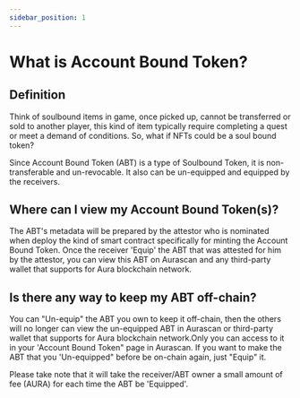 ```yaml
---
sidebar_position: 1
---
```


# What is Account Bound Token?

## Definition

Think of soulbound items in game, once picked up, cannot be transferred or sold to another player, this kind of item typically require completing a quest or meet a demand of conditions. So, what if NFTs could be a soul bound token?

Since Account Bound Token (ABT) is a type of Soulbound Token, it is non-transferable and un-revocable. It also can be un-equipped and equipped by the receivers. 

## Where can I view my Account Bound Token(s)?

The ABT's metadata will be prepared by the attestor who is nominated when deploy the kind of smart contract specifically for minting the Account Bound Token. Once the receiver 'Equip' the ABT that was attested for him by the attestor, you can view this ABT on Aurascan and any third-party wallet that supports for Aura blockchain network.

## Is there any way to keep my ABT off-chain?

You can "Un-equip" the ABT you own to keep it off-chain, then the others will no longer can view the un-equipped ABT in Aurascan or third-party wallet that supports for Aura blockchain network.Only you can access to it in your 'Account Bound Token" page in Aurascan. 
If you want to make the ABT that you 'Un-equipped" before be on-chain again, just "Equip" it.

Please take note that it will take the receiver/ABT owner a small amount of fee (AURA) for each time the ABT be 'Equipped'.
